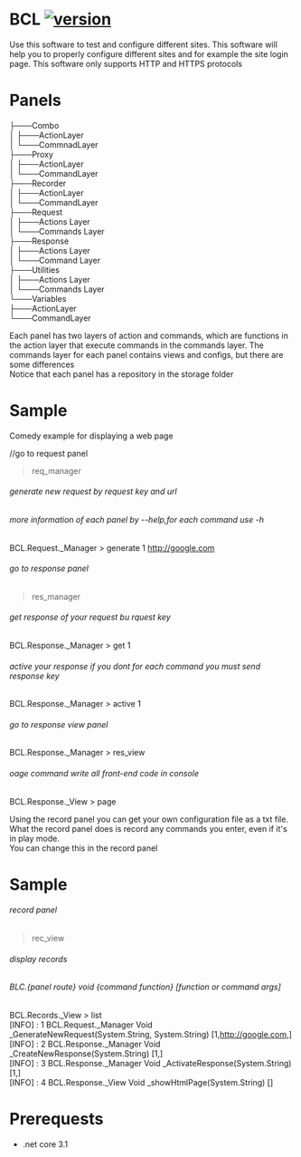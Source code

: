 # BCL [![version](https://img.shields.io/badge/version-0.1-green.svg)](https://semver.org)


Use this software to test and configure different sites. This software will help you to properly configure different sites and for example the site login page.
This software only supports HTTP and HTTPS protocols




# Panels
├───Combo  
│   ├───ActionLayer  
│   └───CommnadLayer  
├───Proxy  
│   ├───ActionLayer  
│   └───CommandLayer  
├───Recorder  
│   ├───ActionLayer  
│   └───CommandLayer  
├───Request  
│   ├───Actions Layer  
│   └───Commands Layer  
├───Response  
│   ├───Actions Layer  
│   └───Command Layer  
├───Utilities  
│   ├───Actions Layer  
│   └───Commands Layer  
└───Variables  
    ├───ActionLayer  
    └───CommandLayer  




Each panel has two layers of action and commands, which are functions in the action layer that execute commands in the commands layer.
The commands layer for each panel contains views and configs, but there are some differences  
Notice that each panel has a repository in the storage folder  
  
# Sample
Comedy example for displaying a web page  
  
//go to request panel  
> req_manager



###### generate new request by request key and url  
###### more information of each panel by --help,for each command use -h   
BCL.Request._Manager > generate 1 http://google.com  



###### go to response panel  
> res_manager
  
  
  
###### get response of your request bu rquest key  
BCL.Response._Manager > get 1  
  
  
  
###### active your response if you dont for each command you must send response key  
BCL.Response._Manager > active 1  
  
  
  
###### go to response view panel  
BCL.Response._Manager > res_view  
  
  
  
###### oage command write all front-end code in console  
BCL.Response._View > page    
  
  
  
  
  
Using the record panel you can get your own configuration file as a txt file.  
What the record panel does is record any commands you enter, even if it's in play mode.  
You can change this in the record panel  

# Sample
###### record panel  
> rec_view  


###### display records 
###### BLC.{panel route}  void {command function}  [function or command args]
BCL.Records._View > list  
[INFO] : 1      BCL.Request._Manager    Void _GenerateNewRequest(System.String, System.String)  [1,http://google.com,]  
[INFO] : 2      BCL.Response._Manager   Void _CreateNewResponse(System.String)  [1,]  
[INFO] : 3      BCL.Response._Manager   Void _ActivateResponse(System.String)   [1,]  
[INFO] : 4      BCL.Response._View      Void _showHtmlPage(System.String)       []  


# Prerequests
* .net core 3.1
